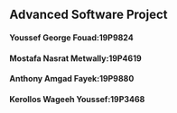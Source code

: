 ## Advanced Software Project
#### Youssef George Fouad:19P9824
#### Mostafa Nasrat Metwally:19P4619
#### Anthony Amgad Fayek:19P9880
#### Kerollos Wageeh Youssef:19P3468